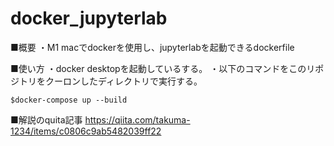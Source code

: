 # docker_jupyterlab
■概要
・M1 macでdockerを使用し、jupyterlabを起動できるdockerfile

■使い方
・docker desktopを起動しているする。
・以下のコマンドをこのリポジトリをクーロンしたディレクトリで実行する。

```
$docker-compose up --build
```

■解説のquita記事
https://qiita.com/takuma-1234/items/c0806c9ab5482039ff22
